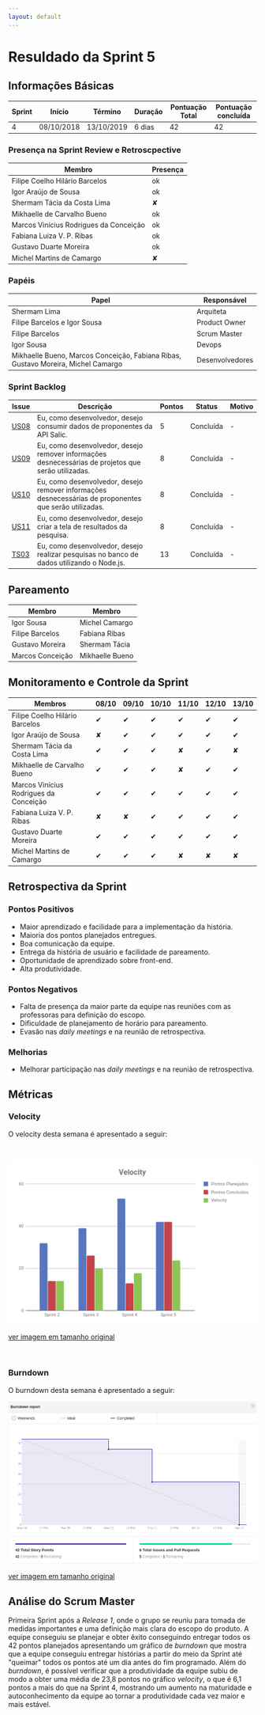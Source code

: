 ```yaml
---
layout: default
---
```


# Resuldado da Sprint 5


## Informações Básicas

| Sprint | Início | Término | Duração | Pontuação Total | Pontuação concluída |
|---|---|---|---|---|---|
| 4 | 08/10/2018 | 13/10/2019 | 6 dias | 42 | 42 |

### Presença na Sprint Review e Retroscpective

| Membro | Presença |
|---|---|
|Filipe Coelho Hilário Barcelos| ok |
|Igor Araújo de Sousa | ok |
|Shermam Tácia da Costa Lima | &#x2718; |
|Mikhaelle de Carvalho Bueno | ok |
|Marcos Vinícius Rodrigues da Conceição | ok |
|Fabiana Luiza V. P. Ribas | ok |
|Gustavo Duarte Moreira | ok |
|Michel Martins de Camargo| &#x2718; |

### Papéis 

|Papel | Responsável |
|---|---|
| Shermam Lima | Arquiteta |
| Filipe Barcelos e Igor Sousa | Product Owner |
| Filipe Barcelos | Scrum Master |
| Igor Sousa | Devops |
| Mikhaelle Bueno, Marcos Conceição, Fabiana Ribas, Gustavo Moreira, Michel Camargo | Desenvolvedores |

### Sprint Backlog

| Issue | Descrição | Pontos | Status | Motivo |
|---|---|---|---|---|
|[US08](https://github.com/fga-eps-mds/2018.2-NaturalSearch/issues/119)|Eu, como desenvolvedor, desejo consumir dados de proponentes da API Salic.|5|Concluída|-|
|[US09](https://github.com/fga-eps-mds/2018.2-NaturalSearch/issues/120)|Eu, como desenvolvedor, desejo remover informações desnecessárias de projetos que serão utilizadas.|8|Concluída|-|
|[US10](https://github.com/fga-eps-mds/2018.2-NaturalSearch/issues/121)|Eu, como desenvolvedor, desejo remover informações desnecessárias de proponentes que serão utilizadas.|8|Concluída|-|
|[US11](https://github.com/fga-eps-mds/2018.2-NaturalSearch/issues/122)|Eu, como desenvolvedor, desejo criar a tela de resultados da pesquisa.|8|Concluída|-|
|[TS03](https://github.com/fga-eps-mds/2018.2-NaturalSearch/issues/100)|Eu, como desenvolvedor, desejo realizar pesquisas no banco de dados utilizando o Node.js.|13|Concluída|-|

## Pareamento 

| Membro  | Membro |
|---|---|
| Igor Sousa  | Michel Camargo |
| Filipe Barcelos | Fabiana Ribas |
| Gustavo Moreira | Shermam Tácia |
| Marcos Conceição | Mikhaelle Bueno |

## Monitoramento e Controle da Sprint 

| Membros | 08/10 | 09/10 | 10/10 |11/10 | 12/10 | 13/10 |
|---|---|---|---|---|---|---|
|Filipe Coelho Hilário Barcelos| &#10004; | &#10004; | &#10004;| &#10004; | &#10004; | &#10004; |
|Igor Araújo de Sousa | &#x2718;| &#10004; | &#10004; | &#10004; | &#10004; | &#10004; |
|Shermam Tácia da Costa Lima | &#10004; | &#10004; | &#10004; | &#x2718; | &#10004; | &#x2718; |
|Mikhaelle de Carvalho Bueno | &#10004; | &#10004; | &#10004; | &#x2718; | &#10004; | &#10004; |
|Marcos Vinícius Rodrigues da Conceição | &#10004; | &#10004; | &#10004; | &#10004; | &#10004; | &#10004; |
|Fabiana Luiza V. P. Ribas | &#x2718; | &#x2718; | &#10004; | &#10004; | &#10004; | &#10004; |
|Gustavo Duarte Moreira | &#10004; | &#10004; | &#10004; | &#10004; | &#10004; | &#10004; |
|Michel Martins de Camargo| &#10004; | &#10004; | &#10004;| &#x2718; | &#x2718;| &#x2718;|

## Retrospectiva da Sprint

### Pontos Positivos

- Maior aprendizado e facilidade para a implementação da história.
- Maioria dos pontos planejados entregues.
- Boa comunicação da equipe.
- Entrega da história de usuário e facilidade de pareamento.
- Oportunidade de aprendizado sobre front-end.
- Alta produtividade.

### Pontos Negativos

- Falta de presença da maior parte da equipe nas reuniões com as professoras para definição do escopo.
- Dificuldade de planejamento de horário para pareamento.
- Evasão nas _daily meetings_ e na reunião de retrospectiva. 

### Melhorias 

- Melhorar participação nas _daily meetings_ e na reunião de retrospectiva.

## Métricas

### Velocity

O velocity desta semana é apresentado a seguir:

<br>

![velocity_Sprint_5](/docs/images/velocity_sprint5.png)

[ver imagem em tamanho original](https://fga-eps-mds.github.io/2018.2-NaturalSearch/docs/images/velocity_sprint5.png)

<br>

### Burndown

O burndown desta semana é apresentado a seguir:

![velocity_Sprint_5](/docs/images/burndown_sprint5.png)

[ver imagem em tamanho original](https://fga-eps-mds.github.io/2018.2-NaturalSearch/docs/images/burndown_sprint5.png)

## Análise do Scrum Master

Primeira Sprint após a _Release 1_, onde o grupo se reuniu para tomada de medidas importantes e uma definição mais clara do escopo do produto. A equipe conseguiu se planejar e obter êxito conseguindo entregar todos os 42 pontos planejados apresentando um gráfico de _burndown_ que mostra que a equipe conseguiu entregar histórias a partir do meio da Sprint até "queimar" todos os pontos até um dia antes do fim programado. Além do _burndown_, é possível verificar que a produtividade da equipe subiu de modo a obter uma média de 23,8 pontos no gráfico _velocity_, o que é 6,1 pontos a mais do que na Sprint 4, mostrando um aumento na maturidade e autoconhecimento da equipe ao tornar a produtividade cada vez maior e mais estável.
